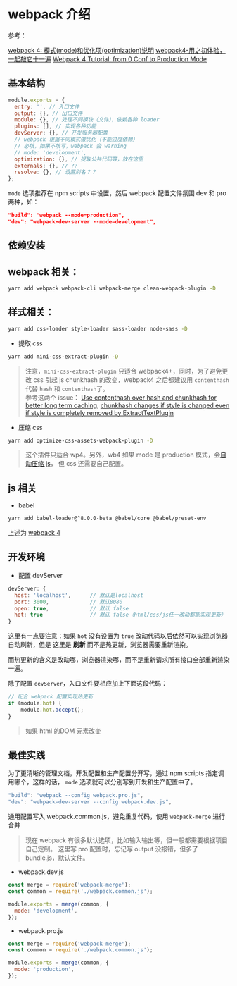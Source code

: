 # webpack 介绍

参考：

[webpack 4: 模式(mode)和优化项(optimization)说明](http://forgetting.me/?p=210)
[webpack4-用之初体验，一起敲它十一遍](https://juejin.im/post/5adea0106fb9a07a9d6ff6de)
[Webpack 4 Tutorial: from 0 Conf to Production Mode](https://www.valentinog.com/blog/webpack-4-tutorial/)

## 基本结构

```js
module.exports = {
  entry: '', // 入口文件
  output: {}, // 出口文件
  module: {}, // 处理不同模块（文件），依赖各种 loader
  plugins: [], // 实现各种功能
  devServer: {}, // 开发服务器配置
  // webpack 根据不同模式做优化（不能过度依赖）
  // 必填，如果不填写，webpack 会 warning
  // mode: 'development',
  optimization: {}, // 提取公共代码等，放在这里
  externals: {}, // ??
  resolve: {}, // 设置别名？？
};
```

`mode` 选项推荐在 npm scripts 中设置，然后 webpack 配置文件氛围 dev 和 pro 两种，如：

```json
"build": "webpack --mode=production",
"dev": "webpack-dev-server --mode=development",
```

## 依赖安装

## webpack 相关：

```bash
yarn add webpack webpack-cli webpack-merge clean-webpack-plugin -D
```

## 样式相关：

```bash
yarn add css-loader style-loader sass-loader node-sass -D
```

- 提取 css

```bash
yarn add mini-css-extract-plugin -D
```

> 注意，`mini-css-extract-plugin` 只适合 webpack4+，同时，为了避免更改 css 引起 js
> chunkhash 的改变，webpack4 之后都建议用 `contenthash` 代替 `hash` 和 `contenthash`了。  
> 参考这两个 issue：
> [Use contenthash over hash and chunkhash for better long term caching](https://github.com/webpack/webpack.js.org/issues/2096),
> [chunkhash changes if style is changed even if style is completely removed by ExtractTextPlugin](https://github.com/webpack/webpack/issues/672)

- 压缩 css

```bash
yarn add optimize-css-assets-webpack-plugin -D
```

> 这个插件只适合 wp4。另外，wb4 如果 mode 是 production 模式，会[自动压缩 js](https://webpack.js.org/configuration/optimization/)，
> 但 css 还需要自己配置。

## js 相关

- babel

```bash
yarn add babel-loader@^8.0.0-beta @babel/core @babel/preset-env
```
上述为 [webpack 4](https://github.com/babel/babel-loader/issues/620)



## 开发环境

- 配置 devServer

```js
devServer: {
  host: 'localhost',      // 默认是localhost
  port: 3000,             // 默认8080
  open: true,             // 默认 false
  hot: true               // 默认 false（html/css/js任一改动都能实现更新）
}
```

这里有一点要注意：如果 `hot` 没有设置为 `true` 改动代码以后依然可以实现浏览器自动刷新，但是
这里是 **刷新** 而不是热更新，浏览器需要重新渲染。

而热更新的含义是改动哪，浏览器渲染哪，而不是重新请求所有接口全部重新渲染一遍。

除了配置 `devServer`，入口文件要相应加上下面这段代码：

```js
// 配合 webpack 配置实现热更新
if (module.hot) {
    module.hot.accept();
}
```

> 如果 html 的DOM 元素改变

## 最佳实践

为了更清晰的管理文档，开发配置和生产配置分开写，通过 npm scripts 指定调用哪个，这样的话，
`mode` 选项就可以分别写到开发和生产配置中了。

```js
"build": "webpack --config webpack.pro.js",
"dev": "webpack-dev-server --config webpack.dev.js",
```

通用配置写入 webpack.common.js，避免重复代码，使用 `webpack-merge` 进行合并

> 现在 webpack 有很多默认选项，比如输入输出等，但一般都需要根据项目自己定制。
> 这里写 pro 配置时，忘记写 output 没报错，但多了 bundle.js，默认文件。

- webpack.dev.js

```js
const merge = require('webpack-merge');
const common = require('./webpack.common.js');

module.exports = merge(common, {
  mode: 'development',
});
```

- webpack.pro.js

```js
const merge = require('webpack-merge');
const common = require('./webpack.common.js');

module.exports = merge(common, {
  mode: 'production',
});
```
